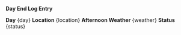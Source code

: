 **Day End Log Entry**

**Day** {day}
**Location** {location}
**Afternoon Weather** {weather}
**Status** {status}